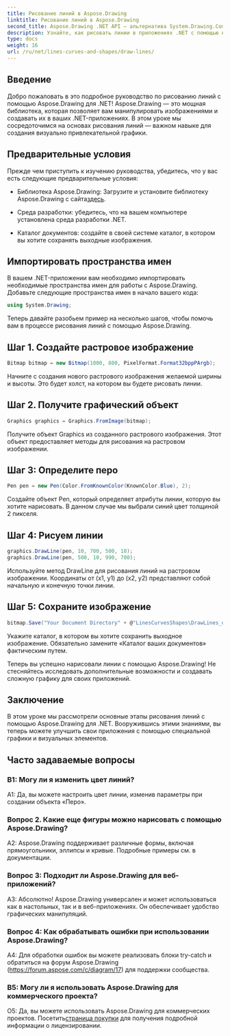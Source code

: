 ```yaml
---
title: Рисование линий в Aspose.Drawing
linktitle: Рисование линий в Aspose.Drawing
second_title: Aspose.Drawing .NET API — альтернатива System.Drawing.Common
description: Узнайте, как рисовать линии в приложениях .NET с помощью Aspose.Drawing. Это пошаговое руководство проведет вас через процесс создания потрясающей графики.
type: docs
weight: 16
url: /ru/net/lines-curves-and-shapes/draw-lines/
---
```

## Введение

Добро пожаловать в это подробное руководство по рисованию линий с помощью Aspose.Drawing для .NET! Aspose.Drawing — это мощная библиотека, которая позволяет вам манипулировать изображениями и создавать их в ваших .NET-приложениях. В этом уроке мы сосредоточимся на основах рисования линий — важном навыке для создания визуально привлекательной графики.

## Предварительные условия

Прежде чем приступить к изучению руководства, убедитесь, что у вас есть следующие предварительные условия:

-  Библиотека Aspose.Drawing: Загрузите и установите библиотеку Aspose.Drawing с сайта[здесь](https://releases.aspose.com/drawing/net/).

- Среда разработки: убедитесь, что на вашем компьютере установлена среда разработки .NET.

- Каталог документов: создайте в своей системе каталог, в котором вы хотите сохранять выходные изображения.

## Импортировать пространства имен

В вашем .NET-приложении вам необходимо импортировать необходимые пространства имен для работы с Aspose.Drawing. Добавьте следующие пространства имен в начало вашего кода:

```csharp
using System.Drawing;
```

Теперь давайте разобьем пример на несколько шагов, чтобы помочь вам в процессе рисования линий с помощью Aspose.Drawing.

## Шаг 1. Создайте растровое изображение

```csharp
Bitmap bitmap = new Bitmap(1000, 800, PixelFormat.Format32bppPArgb);
```

Начните с создания нового растрового изображения желаемой ширины и высоты. Это будет холст, на котором вы будете рисовать линии.

## Шаг 2. Получите графический объект

```csharp
Graphics graphics = Graphics.FromImage(bitmap);
```

Получите объект Graphics из созданного растрового изображения. Этот объект предоставляет методы для рисования на растровом изображении.

## Шаг 3: Определите перо

```csharp
Pen pen = new Pen(Color.FromKnownColor(KnownColor.Blue), 2);
```

Создайте объект Pen, который определяет атрибуты линии, которую вы хотите нарисовать. В данном случае мы выбрали синий цвет толщиной 2 пикселя.

## Шаг 4: Рисуем линии

```csharp
graphics.DrawLine(pen, 10, 700, 500, 10);
graphics.DrawLine(pen, 500, 10, 990, 700);
```

Используйте метод DrawLine для рисования линий на растровом изображении. Координаты от (x1, y1) до (x2, y2) представляют собой начальную и конечную точки линии.

## Шаг 5: Сохраните изображение

```csharp
bitmap.Save("Your Document Directory" + @"LinesCurvesShapes\DrawLines_out.png");
```

Укажите каталог, в котором вы хотите сохранить выходное изображение. Обязательно замените «Каталог ваших документов» фактическим путем.

Теперь вы успешно нарисовали линии с помощью Aspose.Drawing! Не стесняйтесь исследовать дополнительные возможности и создавать сложную графику для своих приложений.

## Заключение

В этом уроке мы рассмотрели основные этапы рисования линий с помощью Aspose.Drawing для .NET. Вооружившись этими знаниями, вы теперь можете улучшить свои приложения с помощью специальной графики и визуальных элементов.

## Часто задаваемые вопросы

### В1: Могу ли я изменить цвет линий?

A1: Да, вы можете настроить цвет линии, изменив параметры при создании объекта «Перо».

### Вопрос 2. Какие еще фигуры можно нарисовать с помощью Aspose.Drawing?

A2: Aspose.Drawing поддерживает различные формы, включая прямоугольники, эллипсы и кривые. Подробные примеры см. в документации.

### Вопрос 3: Подходит ли Aspose.Drawing для веб-приложений?

А3: Абсолютно! Aspose.Drawing универсален и может использоваться как в настольных, так и в веб-приложениях. Он обеспечивает удобство графических манипуляций.

### Вопрос 4: Как обрабатывать ошибки при использовании Aspose.Drawing?

A4: Для обработки ошибок вы можете реализовать блоки try-catch и обратиться на форум Aspose.Drawing (https://forum.aspose.com/c/diagram/17) для поддержки сообщества.

### В5: Могу ли я использовать Aspose.Drawing для коммерческого проекта?

 О5: Да, вы можете использовать Aspose.Drawing для коммерческих проектов. Посетить[страница покупки](https://purchase.aspose.com/buy) для получения подробной информации о лицензировании.